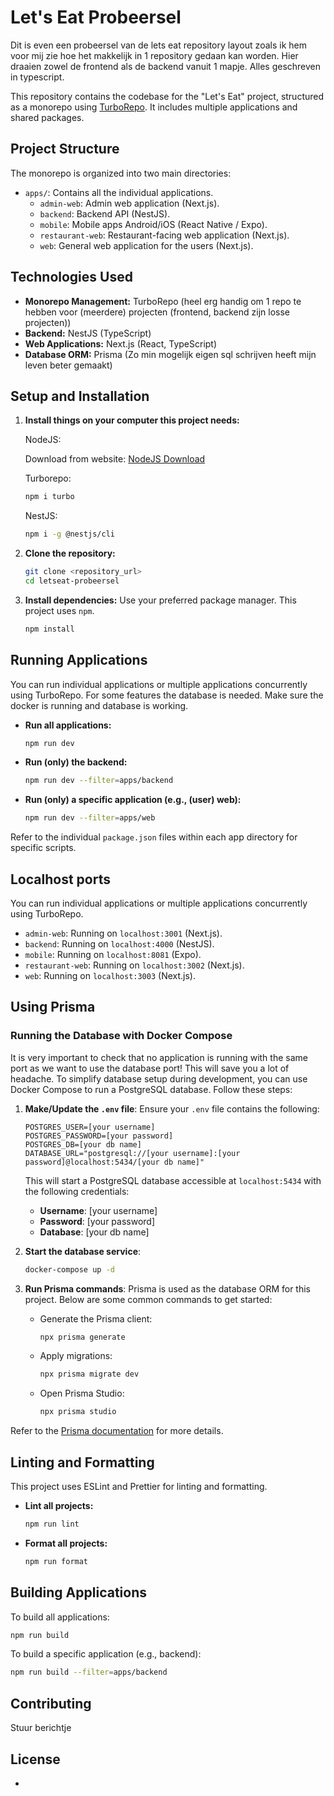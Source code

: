 # Let's Eat Probeersel
Dit is even een probeersel van de lets eat repository layout zoals ik hem voor mij zie hoe het makkelijk in 1 repository gedaan kan worden. Hier draaien zowel de frontend als de backend vanuit 1 mapje. Alles geschreven in typescript.


This repository contains the codebase for the "Let's Eat" project, structured as a monorepo using [TurboRepo](https://turbo.build/). It includes multiple applications and shared packages.

## Project Structure

The monorepo is organized into two main directories:

-   `apps/`: Contains all the individual applications.
    -   `admin-web`: Admin web application (Next.js).
    -   `backend`: Backend API (NestJS).
    -   `mobile`: Mobile apps Android/iOS (React Native / Expo).
    -   `restaurant-web`: Restaurant-facing web application (Next.js).
    -   `web`: General web application for the users (Next.js).


## Technologies Used

-   **Monorepo Management:** TurboRepo (heel erg handig om 1 repo te hebben voor (meerdere) projecten (frontend, backend zijn losse projecten))
-   **Backend:** NestJS (TypeScript)
-   **Web Applications:** Next.js (React, TypeScript)
-   **Database ORM:** Prisma (Zo min mogelijk eigen sql schrijven heeft mijn leven beter gemaakt)

## Setup and Installation

1.  **Install things on your computer this project needs:**

    NodeJS:
    
    Download from website:
    [NodeJS Download](https://nodejs.org/en/download)


    Turborepo:
    ```bash
    npm i turbo
    ```
    NestJS:
    ```bash
    npm i -g @nestjs/cli
    ```
2.  **Clone the repository:**
    ```bash
    git clone <repository_url>
    cd letseat-probeersel
    ```
3.  **Install dependencies:**
    Use your preferred package manager. This project uses `npm`.
    ```bash
    npm install
    ```

## Running Applications

You can run individual applications or multiple applications concurrently using TurboRepo.
For some features the database is needed. Make sure the docker is running and database is working.

-   **Run all applications:**
    ```bash
    npm run dev
    ```
-   **Run (only) the backend:**
    ```bash
    npm run dev --filter=apps/backend
    ```
-   **Run (only) a specific application (e.g., (user) web):**
    ```bash
    npm run dev --filter=apps/web
    ```

Refer to the individual `package.json` files within each app directory for specific scripts.

## Localhost ports

You can run individual applications or multiple applications concurrently using TurboRepo.
-   `admin-web`: Running on `localhost:3001` (Next.js).
-   `backend`: Running on `localhost:4000` (NestJS).
-   `mobile`: Running on `localhost:8081` (Expo).
-   `restaurant-web`: Running on `localhost:3002` (Next.js).
-   `web`: Running on `localhost:3003` (Next.js).

## Using Prisma

### Running the Database with Docker Compose

It is very important to check that no application is running with the same port as we want to use the database port!
This will save you a lot of headache.
To simplify database setup during development, you can use Docker Compose to run a PostgreSQL database. Follow these steps:

1. **Make/Update the `.env` file**:
   Ensure your `.env` file contains the following:
   ```
   POSTGRES_USER=[your username]
   POSTGRES_PASSWORD=[your password]
   POSTGRES_DB=[your db name]
   DATABASE_URL="postgresql://[your username]:[your password]@localhost:5434/[your db name]"
   ```

   This will start a PostgreSQL database accessible at `localhost:5434` with the following credentials:
   - **Username**: [your username]
   - **Password**: [your password]
   - **Database**: [your db name]

2. **Start the database service**:
   ```bash
   docker-compose up -d
   ```

3. **Run Prisma commands**:
    Prisma is used as the database ORM for this project. Below are some common commands to get started:

   - Generate the Prisma client:
     ```bash
     npx prisma generate
     ```
   - Apply migrations:
     ```bash
     npx prisma migrate dev
     ```
   - Open Prisma Studio:
     ```bash
     npx prisma studio
     ```

Refer to the [Prisma documentation](https://www.prisma.io/docs) for more details.

## Linting and Formatting

This project uses ESLint and Prettier for linting and formatting.

-   **Lint all projects:**
    ```bash
    npm run lint
    ```
-   **Format all projects:**
    ```bash
    npm run format
    ```
## Building Applications

To build all applications:

```bash
npm run build
```

To build a specific application (e.g., backend):

```bash
npm run build --filter=apps/backend
```


## Contributing

Stuur berichtje

## License

-